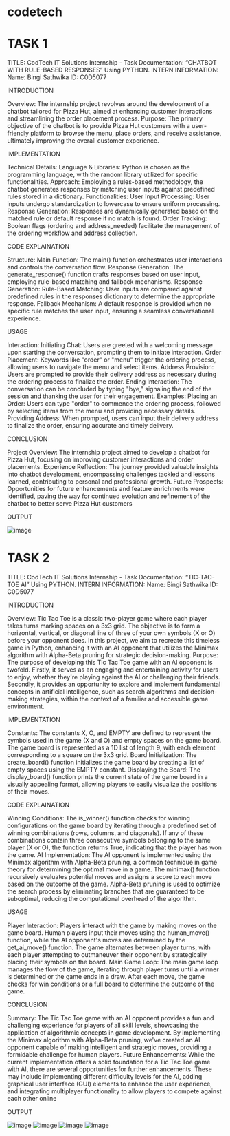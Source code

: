 # codetech
# TASK 1
TITLE: CodTech IT Solutions Internship - Task Documentation: “CHATBOT WITH RULE-BASED RESPONSES” Using PYTHON.
INTERN INFORMATION: 
Name: Bingi Sathwika
ID: C0D5077

INTRODUCTION

Overview:
The internship project revolves around the development of a chatbot tailored for Pizza Hut, aimed at enhancing customer interactions and streamlining the order placement process.
Purpose:
The primary objective of the chatbot is to provide Pizza Hut customers with a user-friendly platform to browse the menu, place orders, and receive assistance, ultimately improving the overall customer experience.

IMPLEMENTATION

Technical Details:
Language & Libraries: Python is chosen as the programming language, with the random library utilized for specific functionalities.
Approach: Employing a rules-based methodology, the chatbot generates responses by matching user inputs against predefined rules stored in a dictionary.
Functionalities:
User Input Processing: User inputs undergo standardization to lowercase to ensure uniform processing.
Response Generation: Responses are dynamically generated based on the matched rule or default response if no match is found.
Order Tracking: Boolean flags (ordering and address_needed) facilitate the management of the ordering workflow and address collection.

CODE EXPLAINATION

Structure:
Main Function: The main() function orchestrates user interactions and controls the conversation flow.
Response Generation: The generate_response() function crafts responses based on user input, employing rule-based matching and fallback mechanisms.
Response Generation:
Rule-Based Matching: User inputs are compared against predefined rules in the responses dictionary to determine the appropriate response.
Fallback Mechanism: A default response is provided when no specific rule matches the user input, ensuring a seamless conversational experience.

USAGE

Interaction:
Initiating Chat: Users are greeted with a welcoming message upon starting the conversation, prompting them to initiate interaction.
Order Placement: Keywords like "order" or "menu" trigger the ordering process, allowing users to navigate the menu and select items.
Address Provision: Users are prompted to provide their delivery address as necessary during the ordering process to finalize the order.
Ending Interaction: The conversation can be concluded by typing "bye," signaling the end of the session and thanking the user for their engagement.
Examples:
Placing an Order: Users can type "order" to commence the ordering process, followed by selecting items from the menu and providing necessary details.
Providing Address: When prompted, users can input their delivery address to finalize the order, ensuring accurate and timely delivery.

CONCLUSION

Project Overview: The internship project aimed to develop a chatbot for Pizza Hut, focusing on improving customer interactions and order placements.
Experience Reflection: The journey provided valuable insights into chatbot development, encompassing challenges tackled and lessons learned, contributing to personal and professional growth.
Future Prospects: Opportunities for future enhancements and feature enrichments were identified, paving the way for continued evolution and refinement of the chatbot to better serve Pizza Hut customers

OUTPUT

![image](https://github.com/BingiSathwika/codetech/assets/142502651/1b905060-279f-44cd-9d0e-7f5adb9e8b9e)
 
# TASK 2
TITLE: CodTech IT Solutions Internship - Task Documentation: “TIC-TAC-TOE AI” Using PYTHON.
INTERN INFORMATION: 
Name: Bingi Sathwika
ID: C0D5077

INTRODUCTION

Overview:
Tic Tac Toe is a classic two-player game where each player takes turns marking spaces on a 3x3 grid. The objective is to form a horizontal, vertical, or diagonal line of three of your own symbols (X or O) before your opponent does. In this project, we aim to recreate this timeless game in Python, enhancing it with an AI opponent that utilizes the Minimax algorithm with Alpha-Beta pruning for strategic decision-making.
Purpose:
The purpose of developing this Tic Tac Toe game with an AI opponent is twofold. Firstly, it serves as an engaging and entertaining activity for users to enjoy, whether they're playing against the AI or challenging their friends. Secondly, it provides an opportunity to explore and implement fundamental concepts in artificial intelligence, such as search algorithms and decision-making strategies, within the context of a familiar and accessible game environment.

IMPLEMENTATION

Constants:
The constants X, O, and EMPTY are defined to represent the symbols used in the game (X and O) and empty spaces on the game board.
The game board is represented as a 1D list of length 9, with each element corresponding to a square on the 3x3 grid.
Board Initialization:
The create_board() function initializes the game board by creating a list of empty spaces using the EMPTY constant.
Displaying the Board:
The display_board() function prints the current state of the game board in a visually appealing format, allowing players to easily visualize the positions of their moves.

CODE EXPLAINATION

Winning Conditions:
The is_winner() function checks for winning configurations on the game board by iterating through a predefined set of winning combinations (rows, columns, and diagonals).
If any of these combinations contain three consecutive symbols belonging to the same player (X or O), the function returns True, indicating that the player has won the game.
AI Implementation:
The AI opponent is implemented using the Minimax algorithm with Alpha-Beta pruning, a common technique in game theory for determining the optimal move in a game.
The minimax() function recursively evaluates potential moves and assigns a score to each move based on the outcome of the game.
Alpha-Beta pruning is used to optimize the search process by eliminating branches that are guaranteed to be suboptimal, reducing the computational overhead of the algorithm.

USAGE

Player Interaction:
Players interact with the game by making moves on the game board. Human players input their moves using the human_move() function, while the AI opponent's moves are determined by the get_ai_move() function.
The game alternates between player turns, with each player attempting to outmaneuver their opponent by strategically placing their symbols on the board.
Main Game Loop:
The main game loop manages the flow of the game, iterating through player turns until a winner is determined or the game ends in a draw.
After each move, the game checks for win conditions or a full board to determine the outcome of the game.

CONCLUSION

Summary:
The Tic Tac Toe game with an AI opponent provides a fun and challenging experience for players of all skill levels, showcasing the application of algorithmic concepts in game development.
By implementing the Minimax algorithm with Alpha-Beta pruning, we've created an AI opponent capable of making intelligent and strategic moves, providing a formidable challenge for human players.
Future Enhancements:
While the current implementation offers a solid foundation for a Tic Tac Toe game with AI, there are several opportunities for further enhancements.
These may include implementing different difficulty levels for the AI, adding graphical user interface (GUI) elements to enhance the user experience, and integrating multiplayer functionality to allow players to compete against each other online

OUTPUT	

![image](https://github.com/BingiSathwika/codetech/assets/142502651/6aeadf67-3484-4a4f-be19-50a354a22af3)
![image](https://github.com/BingiSathwika/codetech/assets/142502651/faa76f85-9635-41dc-98e7-023db9f80146)
![image](https://github.com/BingiSathwika/codetech/assets/142502651/c9846b06-754a-44b1-8c17-eaf15ea3c7a6)
![image](https://github.com/BingiSathwika/codetech/assets/142502651/6cc0d6e3-1ab7-428b-b358-1468cc7f3622)

 
